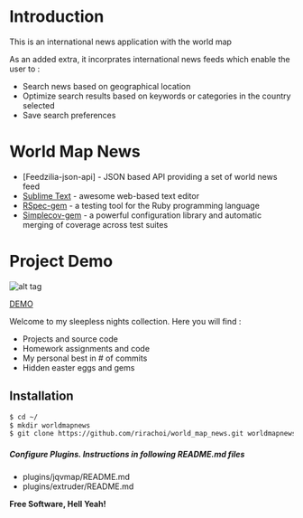 Introduction
========

This is an international news application with the world map

As an added extra, it incorprates international news feeds which enable the user to :

- Search news based on geographical location
- Optimize search results based on keywords or categories in the country selected
- Save search preferences


World Map News
======

* [Feedzilia-json-api] - JSON based API providing a set of world news feed
* [Sublime Text] - awesome web-based text editor
* [RSpec-gem] - a testing tool for the Ruby programming language
* [Simplecov-gem] - a powerful configuration library and automatic merging of coverage across test suites

Project Demo
=========

![alt tag](http://i.imgur.com/GUMLwUF.gif)

[DEMO](http://worldmapnews.herokuapp.com/)

Welcome to my sleepless nights collection. Here you will find :

  - Projects and source code
  - Homework assignments and code
  - My personal best in # of commits
  - Hidden easter eggs and gems


Installation
--------------

```sh
$ cd ~/
$ mkdir worldmapnews
$ git clone https://github.com/rirachoi/world_map_news.git worldmapnews/
```

##### Configure Plugins. Instructions in following README.md files

* plugins/jqvmap/README.md
* plugins/extruder/README.md


**Free Software, Hell Yeah!**

[Feedzilla-json-api]:https://code.google.com/p/feedzilla-api/
[Sublime Text]:http://www.sublimetext.com/
[RSpec-gem]:http://rspec.info/
[Simplecov-gem]:https://rubygems.org/gems/simplecov
